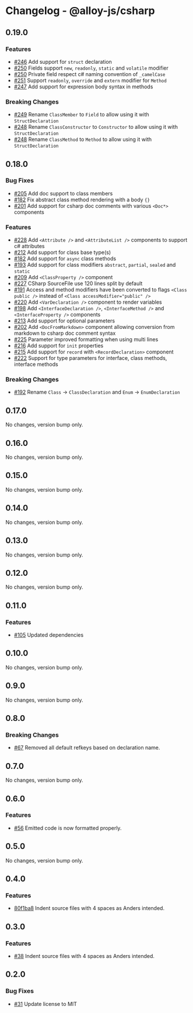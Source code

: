 # Changelog - @alloy-js/csharp

## 0.19.0

### Features

- [#246](https://github.com/alloy-framework/alloy/pull/246) Add support for `struct` declaration
- [#250](https://github.com/alloy-framework/alloy/pull/250) Fields support `new`, `readonly`, `static`  and `volatile` modifier
- [#250](https://github.com/alloy-framework/alloy/pull/250) Private field respect c# naming convention of `_camelCase`
- [#251](https://github.com/alloy-framework/alloy/pull/251) Support `readonly`, `override` and `extern` modifier for `Method`
- [#247](https://github.com/alloy-framework/alloy/pull/247) Add support for expression body syntax in methods

### Breaking Changes

- [#249](https://github.com/alloy-framework/alloy/pull/249) Rename `ClassMember` to `Field` to allow using it with `StructDeclaration`
- [#248](https://github.com/alloy-framework/alloy/pull/248) Rename `ClassConstructor` to `Constructor` to allow using it with `StructDeclaration`
- [#248](https://github.com/alloy-framework/alloy/pull/248) Rename `ClassMethod` to `Method` to allow using it with `StructDeclaration`


## 0.18.0

### Bug Fixes

- [#205](https://github.com/alloy-framework/alloy/pull/205) Add doc support to class members
- [#182](https://github.com/alloy-framework/alloy/pull/182) Fix abstract class method rendering with a body `{}`
- [#201](https://github.com/alloy-framework/alloy/pull/201) Add support for csharp doc comments with various `<Doc*>` components

### Features

- [#228](https://github.com/alloy-framework/alloy/pull/228) Add `<Attribute />` and `<AttributeList />` components to support c# attributes
- [#212](https://github.com/alloy-framework/alloy/pull/212) Add support for class base type(s)
- [#182](https://github.com/alloy-framework/alloy/pull/182) Add support for `async` class methods
- [#193](https://github.com/alloy-framework/alloy/pull/193) Add support for class modifiers `abstract`, `partial`, `sealed` and `static`
- [#209](https://github.com/alloy-framework/alloy/pull/209) Add `<ClassProperty />` component
- [#227](https://github.com/alloy-framework/alloy/pull/227) CSharp SourceFile use 120 lines split by default
- [#191](https://github.com/alloy-framework/alloy/pull/191) Access and method modifiers have been converted to flags `<Class public />` instead of `<Class accessModifier="public" />`
- [#220](https://github.com/alloy-framework/alloy/pull/220) Add `<VarDeclaration />` component to render variables
- [#198](https://github.com/alloy-framework/alloy/pull/198) Add `<InterfaceDeclaration />`, `<InterfaceMethod />` and `<InterfaceProperty />` components
- [#213](https://github.com/alloy-framework/alloy/pull/213) Add support for optional parameters
- [#202](https://github.com/alloy-framework/alloy/pull/202) Add `<DocFromMarkdown>` component allowing conversion from markdown to csharp doc comment syntax
- [#225](https://github.com/alloy-framework/alloy/pull/225) Parameter improved formatting when using multi lines
- [#216](https://github.com/alloy-framework/alloy/pull/216) Add support for `init` properties
- [#215](https://github.com/alloy-framework/alloy/pull/215) Add support for `record` with `<RecordDeclaration>` component
- [#222](https://github.com/alloy-framework/alloy/pull/222) Support for type parameters for interface, class methods, interface methods

### Breaking Changes

- [#192](https://github.com/alloy-framework/alloy/pull/192) Rename `Class` -> `ClassDeclaration` and `Enum` -> `EnumDeclaration`


## 0.17.0

No changes, version bump only.

## 0.16.0

No changes, version bump only.

## 0.15.0

No changes, version bump only.

## 0.14.0

No changes, version bump only.

## 0.13.0

No changes, version bump only.

## 0.12.0

No changes, version bump only.

## 0.11.0

### Features

- [#105](https://github.com/alloy-framework/alloy/pull/105) Updated dependencies


## 0.10.0

No changes, version bump only.

## 0.9.0

No changes, version bump only.

## 0.8.0

### Breaking Changes

- [#67](https://github.com/alloy-framework/alloy/pull/67) Removed all default refkeys based on declaration name.


## 0.7.0

No changes, version bump only.

## 0.6.0

### Features

- [#56](https://github.com/alloy-framework/alloy/pull/56) Emitted code is now formatted properly.


## 0.5.0

No changes, version bump only.

## 0.4.0

### Features

- [80f1ba8](https://github.com/alloy-framework/alloy/commit/80f1ba88470960ce57487b644ae3c3f37f9c4690) Indent source files with 4 spaces as Anders intended.


## 0.3.0

### Features

- [#38](https://github.com/alloy-framework/alloy/pull/38) Indent source files with 4 spaces as Anders intended.




## 0.2.0

### Bug Fixes

- [#31](https://github.com/alloy-framework/alloy/pull/31) Update license to MIT


